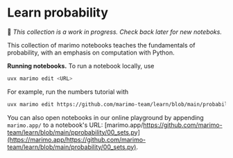 # Learn probability

🚧 _This collection is a work in progress. Check back later for new noteboks._

This collection of marimo notebooks teaches the fundamentals of probability,
with an emphasis on computation with Python.


**Running notebooks.** To run a notebook locally, use

```bash
uvx marimo edit <URL>
```

For example, run the numbers tutorial with

```bash
uvx marimo edit https://github.com/marimo-team/learn/blob/main/probability/00_sets.py
```

You can also open notebooks in our online playground by appending `marimo.app/`
to a notebook's URL: [marimo.app/https://github.com/marimo-team/learn/blob/main/pprobability/00_sets.py](https://marimo.app/https://github.com/marimo-team/learn/blob/main/probability/00_sets.py).
